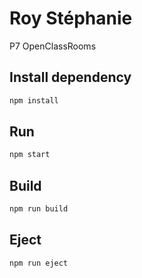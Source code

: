 # Roy Stéphanie

P7 OpenClassRooms

## Install dependency
```bash
npm install
```

## Run
```bash
npm start
```

## Build
```bash
npm run build
```

## Eject
```bash
npm run eject
```

